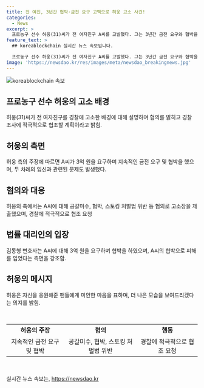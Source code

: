 ```yaml
---
title: 전 여친, 3년간 협박·금전 요구 고백으로 허웅 고소 사건!
categories:
  - News
excerpt: >
  프로농구 선수 허웅(31)씨가 전 여자친구 A씨를 고발했다. 그는 3년간 금전 요구와 협박을 당했다고 주장하며 경찰에 협조했다. A씨는 사생활을 폭로하겠다며 허씨에게 3억원을 요구한 것으로 알려졌다. 또한, A씨의 공갈 협박과 마약류관리법 위반 등에 대한 혐의도 제기되었다. 허웅은 최우수선수(MVP)에 올랐던 프로농구 선수로, 현 남자농구 감독 허재의 아들이기도 하다.
feature_text: >
  ## koreablockchain 실시간 뉴스 속보입니다.

  프로농구 선수 허웅(31)씨가 전 여자친구 A씨를 고발했다. 그는 3년간 금전 요구와 협박을 당했다고 주장하며 경찰에 협조했다. A씨는 사생활을 폭로하겠다며 허씨에게 3억원을 요구한 것으로 알려졌다. 또한, A씨의 공갈 협박과 마약류관리법 위반 등에 대한 혐의도 제기되었다. 허웅은 최우수선수(MVP)에 올랐던 프로농구 선수로, 현 남자농구 감독 허재의 아들이기도 하다.
image: 'https://newsdao.kr/res/images/meta/newsdao_breakingnews.jpg'
---
```


<p><img src="https://newsdao.kr/res/images/meta/newsdao_breakingnews.jpg" alt="koreablockchain 속보" /></p>

<h2 data-ke-size="size26">프로농구 선수 허웅의 고소 배경</h2>

<p data-ke-size="size16">허웅(31)씨가 전 여자친구를 경찰에 고소한 배경에 대해 설명하며 혐의를 밝히고 경찰 조사에 적극적으로 협조할 계획이라고 밝힘.</p>

<h2>허웅의 측면</h2>

<p data-ke-size="size16">허웅 측의 주장에 따르면 A씨가 3억 원을 요구하며 지속적인 금전 요구 및 협박을 했으며, 두 차례의 임신과 관련된 문제도 발생했다.</p>

<h2>혐의와 대응</h2>

<p data-ke-size="size16">허웅의 측에서는 A씨에 대해 공갈미수, 협박, 스토킹 처벌법 위반 등 혐의로 고소장을 제출했으며, 경찰에 적극적으로 협조 요청</p>

<h2>법률 대리인의 입장</h2>

<p data-ke-size="size16">김동형 변호사는 A씨에 대해 3억 원을 요구하며 협박을 하였으며, A씨의 협박으로 피해를 입었다는 측면을 강조함.</p>

<h2>허웅의 메시지</h2>

<p data-ke-size="size16">허웅은 자신을 응원해준 팬들에게 미안한 마음을 표하며, 더 나은 모습을 보여드리겠다는 의지를 밝힘.</p>

<p data-ke-size="size16">&nbsp;</p>

<table>
   <tbody>
      <tr>
         <td style="text-align: center; height: 17px;"><b>허웅의 주장</b></td>
         <td style="text-align: center; height: 17px;"><b>혐의</b></td>
         <td style="text-align: center; height: 17px;"><b>행동</b></td>
      </tr>
      <tr>
         <td style="text-align: center;">지속적인 금전 요구 및 협박</td>
         <td style="text-align: center;">공갈미수, 협박, 스토킹 처벌법 위반</td>
         <td style="text-align: center;">경찰에 적극적으로 협조 요청</td>
      </tr>
   </tbody>
</table>

<p data-ke-size="size16">&nbsp;</p>
실시간 뉴스 속보는, <a href="https://newsdao.kr" rel="dofollow">https://newsdao.kr</a>


